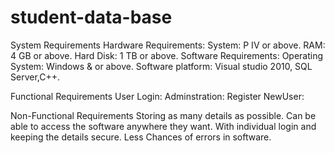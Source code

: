 # student-data-base
System Requirements
Hardware Requirements:
System: P IV or above.
RAM: 4 GB or above.
Hard Disk: 1 TB or above.
Software Requirements:
Operating System: Windows & or above.
Software platform:
Visual studio 2010, SQL Server,C++.


Functional Requirements
User Login:
Adminstration:
Register NewUser:

Non-Functional Requirements
Storing  as many  details as possible.
Can be able to access the software anywhere they want.
With individual login and keeping the details secure.
Less Chances of errors in software.
